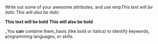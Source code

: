 Write out some of your awesome attributes, and use emp*This text will be italic*
_This will also be italic_

**This text will be bold**
__This will also be bold__

_You **can** combine them_hasis (like bold or italics) to identify keywords, programming languages, or skills. 

